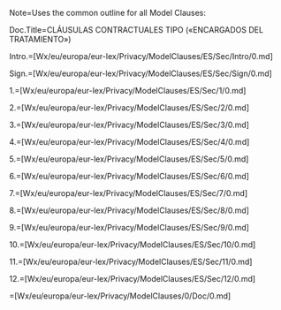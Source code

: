 Note=Uses the common outline for all Model Clauses:

Doc.Title=CLÁUSULAS CONTRACTUALES TIPO («ENCARGADOS DEL TRATAMIENTO»)

Intro.=[Wx/eu/europa/eur-lex/Privacy/ModelClauses/ES/Sec/Intro/0.md]

Sign.=[Wx/eu/europa/eur-lex/Privacy/ModelClauses/ES/Sec/Sign/0.md]

1.=[Wx/eu/europa/eur-lex/Privacy/ModelClauses/ES/Sec/1/0.md]

2.=[Wx/eu/europa/eur-lex/Privacy/ModelClauses/ES/Sec/2/0.md]

3.=[Wx/eu/europa/eur-lex/Privacy/ModelClauses/ES/Sec/3/0.md]

4.=[Wx/eu/europa/eur-lex/Privacy/ModelClauses/ES/Sec/4/0.md]

5.=[Wx/eu/europa/eur-lex/Privacy/ModelClauses/ES/Sec/5/0.md]

6.=[Wx/eu/europa/eur-lex/Privacy/ModelClauses/ES/Sec/6/0.md]

7.=[Wx/eu/europa/eur-lex/Privacy/ModelClauses/ES/Sec/7/0.md]

8.=[Wx/eu/europa/eur-lex/Privacy/ModelClauses/ES/Sec/8/0.md]

9.=[Wx/eu/europa/eur-lex/Privacy/ModelClauses/ES/Sec/9/0.md]

10.=[Wx/eu/europa/eur-lex/Privacy/ModelClauses/ES/Sec/10/0.md]

11.=[Wx/eu/europa/eur-lex/Privacy/ModelClauses/ES/Sec/11/0.md]

12.=[Wx/eu/europa/eur-lex/Privacy/ModelClauses/ES/Sec/12/0.md]

=[Wx/eu/europa/eur-lex/Privacy/ModelClauses/0/Doc/0.md]